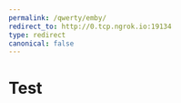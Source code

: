 ```yaml
---
permalink: /qwerty/emby/
redirect_to: http://0.tcp.ngrok.io:19134
type: redirect
canonical: false
---
```


# Test
